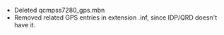 - Deleted qcmpss7280_gps.mbn
- Removed related GPS entries in extension .inf, since IDP/QRD doesn't have it.